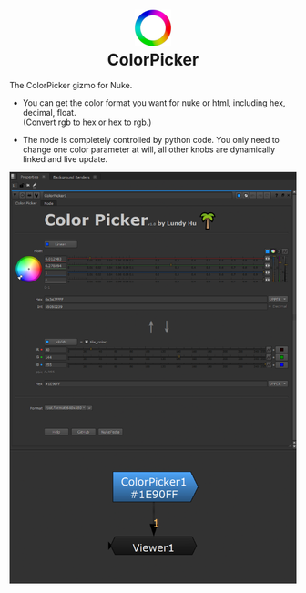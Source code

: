 

<h1 align="center">
  <img src="ColorPicker/ColorPicker.png">
  <br>ColorPicker<br>
</h1>

The ColorPicker gizmo for Nuke.

- You can get the color format you want for nuke or html, including hex, decimal, float.  
(Convert rgb to hex or hex to rgb.)

- The node is completely controlled by python code.
You only need to change one color parameter at will, all other knobs are dynamically linked and live update.


<img src="docs/ColorPicker_Panel_2.png">

